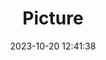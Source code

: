 ---
weight: 1
images:
- /images/edited/172.jpeg
title: Picture
date: 2023-10-20 12:41:38
tags: [luminarneo,work,ILCE-7M3,65.4,dog,boat]
---